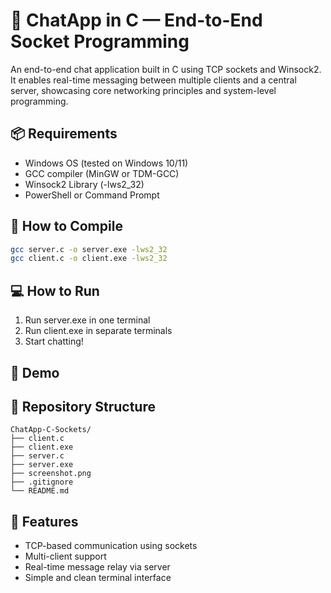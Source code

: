 # 💬 ChatApp in C — End-to-End Socket Programming

An end-to-end chat application built in C using TCP sockets and Winsock2. It enables real-time messaging between multiple clients and a central server, showcasing core networking principles and system-level programming.

## 📦 Requirements
- Windows OS (tested on Windows 10/11)
- GCC compiler (MinGW or TDM-GCC)
- Winsock2 Library (-lws2_32)
- PowerShell or Command Prompt

## 🚀 How to Compile
```bash
gcc server.c -o server.exe -lws2_32
gcc client.c -o client.exe -lws2_32
```

## 💻 How to Run
1. Run server.exe in one terminal
2. Run client.exe in separate terminals
3. Start chatting!

## 📸 Demo

## 📁 Repository Structure
```
ChatApp-C-Sockets/
├── client.c
├── client.exe
├── server.c
├── server.exe
├── screenshot.png
├── .gitignore
└── README.md
```

## 🧠 Features
- TCP-based communication using sockets
- Multi-client support
- Real-time message relay via server
- Simple and clean terminal interface



